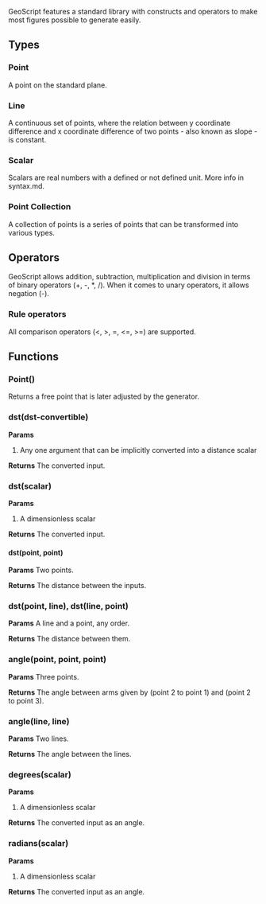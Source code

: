 GeoScript features a standard library with constructs and operators to make most figures possible to generate easily.

## Types

### Point
A point on the standard plane.

### Line
A continuous set of points, where the relation between y coordinate difference and x coordinate difference of two points - also known as slope - is constant.

### Scalar
Scalars are real numbers with a defined or not defined unit. More info in syntax.md.

### Point Collection
A collection of points is a series of points that can be transformed into various types.

## Operators
GeoScript allows addition, subtraction, multiplication and division in terms of binary operators (+, -, *, /).
When it comes to unary operators, it allows negation (-).

### Rule operators
All comparison operators (<, >, =, <=, >=) are supported.

## Functions

### Point()
Returns a free point that is later adjusted by the generator.

### dst(dst-convertible)

**Params**
1. Any one argument that can be implicitly converted into a distance scalar

**Returns**
The converted input.

### dst(scalar)

**Params**
1. A dimensionless scalar

**Returns**
The converted input.

#### dst(point, point)
**Params**
Two points.

**Returns**
The distance between the inputs.

### dst(point, line), dst(line, point)
**Params**
A line and a point, any order.

**Returns**
The distance between them.

### angle(point, point, point)
**Params**
Three points.

**Returns**
The angle between arms given by (point 2 to point 1) and (point 2 to point 3).

### angle(line, line)
**Params**
Two lines.

**Returns**
The angle between the lines.

### degrees(scalar)

**Params**
1. A dimensionless scalar

**Returns**
The converted input as an angle.

### radians(scalar)

**Params**
1. A dimensionless scalar

**Returns**
The converted input as an angle.
